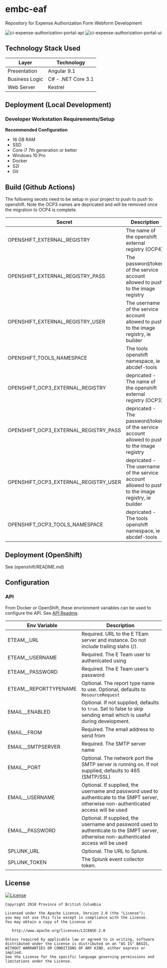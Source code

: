 # embc-eaf
Repository for Expense Authorization Form Webform Development

![ci-expense-authorization-portal-api](https://github.com/pbolduc/embc-expense-auth-form/workflows/ci-expense-authorization-portal-api/badge.svg)
![ci-expense-authorization-portal-ui](https://github.com/pbolduc/embc-expense-auth-form/workflows/ci-expense-authorization-portal-ui/badge.svg)

## Technology Stack Used
| Layer   | Technology | 
| ------- | ------------ |
| Presentation | Angular 9.1 |
| Business Logic | C# - .NET Core 3.1 |
| Web Server | Kestrel |

## Deployment (Local Development)

### Developer Workstation Requirements/Setup
**Recommended Configuration**
- 16 GB RAM
- SSD
- Core i7 7th generation or better
- Windows 10 Pro
- Docker
- S2I
- Git 

## Build (Github Actions)
The following secets need to be setup in your project to push to push to openshift. Note the OCP3 names are depricated and will be removed once the migration to OCP4 is complete.

| Secret | Description |
| --- | --- |
| OPENSHIFT_EXTERNAL_REGISTRY | The name of the openshift external registry (OCP4) |
| OPENSHIFT_EXTERNAL_REGISTRY_PASS | The password/token of the service account allowed to push to the image registry |
| OPENSHIFT_EXTERNAL_REGISTRY_USER | The username of the service account allowed to push to the image registry, ie builder |
| OPENSHIFT_TOOLS_NAMESPACE | The tools openshift namespace, ie abcdef-tools |
| OPENSHIFT_OCP3_EXTERNAL_REGISTRY | depricated - The name of the openshift external registry (OCP3) |
| OPENSHIFT_OCP3_EXTERNAL_REGISTRY_PASS | depricated - The password/token of the service account allowed to push to the image registry |
| OPENSHIFT_OCP3_EXTERNAL_REGISTRY_USER |depricated - The username of the service account allowed to push to the image registry, ie builder |
| OPENSHIFT_OCP3_TOOLS_NAMESPACE | depricated - The tools openshift namespace, ie abcdef-tools |

## Deployment (OpenShift)

See (openshift/README.md)

## Configuration

### API

From Docker or OpenShift, these envrionment variables can be used to configure the API.  See [API Readme](expense-authorization/src/API/README.md).

| Env Variable | Description |
| --- | --- |
| ETEAM__URL | Required. URL to the E TEam server and instance. Do not include trailing slahs (/). |
| ETEAM__USERNAME | Required. The E Team user to authenicated using |
| ETEAM__PASSWORD | Required. The E Team user's password |
| ETEAM__REPORTTYPENAME | Optional. The report type name to use. Optional, defaults to ```ResourceRequest``` |
| EMAIL__ENABLED | Optional. If not supplied, defaults to ```true```. Set to false to skip sending email which is useful during development. |
| EMAIL__FROM | Required. The email address to send from |
| EMAIL__SMTPSERVER | Required. The SMTP server name |
| EMAIL__PORT | Optional. The network port the SMTP server is running on. If not supplied, defaults to 465 (SMTP/SSL) |
| EMAIL__USERNAME | Optional. If supplied, the username and password used to authenticate to the SMPT server, otherwise non-authenticated access will be used|
| EMAIL__PASSWORD | Optional. If supplied, the username and password used to authenticate to the SMPT server, otherwise non-authenticated access will be used |
| SPLUNK_URL | Optional. The URL to Splunk. |
| SPLUNK_TOKEN | The Splunk event collector token. |

## License

[![License](https://img.shields.io/badge/License-Apache%202.0-blue.svg)](LICENSE)

    Copyright 2018 Province of British Columbia

    Licensed under the Apache License, Version 2.0 (the "License");
    you may not use this file except in compliance with the License.
    You may obtain a copy of the License at

       http://www.apache.org/licenses/LICENSE-2.0

    Unless required by applicable law or agreed to in writing, software
    distributed under the License is distributed on an "AS IS" BASIS,
    WITHOUT WARRANTIES OR CONDITIONS OF ANY KIND, either express or implied.
    See the License for the specific language governing permissions and
    limitations under the License.
